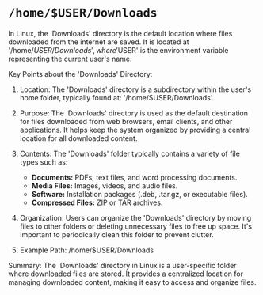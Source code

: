 # `/home/$USER/Downloads`

In Linux, the 'Downloads' directory is the default location where files downloaded from the
internet are saved. It is located at '/home/$USER/Downloads', where '$USER' is the environment variable
representing the current user's name.

Key Points about the 'Downloads' Directory:

1. Location:
   The 'Downloads' directory is a subdirectory within the user's home folder, typically found at:
   '/home/$USER/Downloads'.

2. Purpose:
   The 'Downloads' directory is used as the default destination for files downloaded from web browsers,
   email clients, and other applications. It helps keep the system organized by providing a central location
   for all downloaded content.

3. Contents:
   The 'Downloads' folder typically contains a variety of file types such as:
   - **Documents:** PDFs, text files, and word processing documents.
   - **Media Files:** Images, videos, and audio files.
   - **Software:** Installation packages (.deb, .tar.gz, or executable files).
   - **Compressed Files:** ZIP or TAR archives.

4. Organization:
   Users can organize the 'Downloads' directory by moving files to other folders or deleting unnecessary
   files to free up space. It's important to periodically clean this folder to prevent clutter.

5. Example Path:
/home/$USER/Downloads

Summary:
The 'Downloads' directory in Linux is a user-specific folder where downloaded files are stored.
It provides a centralized location for managing downloaded content, making it easy to access
and organize files.